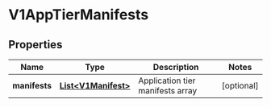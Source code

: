 # V1AppTierManifests

## Properties
Name | Type | Description | Notes
------------ | ------------- | ------------- | -------------
**manifests** | [**List&lt;V1Manifest&gt;**](V1Manifest.md) | Application tier manifests array |  [optional]
